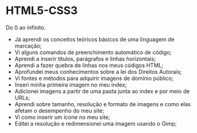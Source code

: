 # HTML5-CSS3
 Do 0 ao infinito.
- Já aprendi os conceitos teóricos básicos de uma linguagem de marcação;
- Vi alguns comandos de preenchimento automático de código;
- Aprendi a inserir títulos, parágrafos e linhas horizontais;
- Aprendi a fazer quebra de linhas nos meus códigos HTML;
- Aprofundei meus conhecimentos sobre a lei dos Direitos Autorais;
- Vi fontes e métodos para adquirir imagens de domínio público;
- Inseri minha primeira imagem no meu index;
- Adicionei imagens a partir de uma pasta junta ao index e por meio de URLs;
- Aprendi sobre tamanho, resolução e formato de imagens e como elas afetam o desempenho do meu site;
- Vi como inserir um ícone no meu site;
- Editei a resolução e redimensionei uma imagem usando o Gimp;
